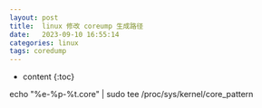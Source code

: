 ```yaml
---
layout: post
title:  linux 修改 coreump 生成路径
date:   2023-09-10 16:55:14
categories: linux
tags: coredump
---
```


* content
{:toc}

echo "%e-%p-%t.core" | sudo tee /proc/sys/kernel/core_pattern